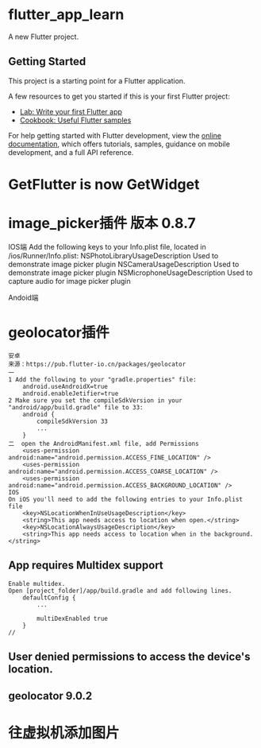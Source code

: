 # flutter_app_learn

A new Flutter project.

## Getting Started

This project is a starting point for a Flutter application.

A few resources to get you started if this is your first Flutter project:

- [Lab: Write your first Flutter app](https://docs.flutter.dev/get-started/codelab)
- [Cookbook: Useful Flutter samples](https://docs.flutter.dev/cookbook)

For help getting started with Flutter development, view the
[online documentation](https://docs.flutter.dev/), which offers tutorials,
samples, guidance on mobile development, and a full API reference.


# GetFlutter is now GetWidget

# image_picker插件 版本 0.8.7
 IOS端
    Add the following keys to your Info.plist file, located in <project root>/ios/Runner/Info.plist:
    <key>NSPhotoLibraryUsageDescription</key>
    <string>Used to demonstrate image picker plugin</string>
    <key>NSCameraUsageDescription</key>
    <string>Used to demonstrate image picker plugin</string>
    <key>NSMicrophoneUsageDescription</key>
    <string>Used to capture audio for image picker plugin</string>

 Andoid端


# geolocator插件
    安卓
    来源：https://pub.flutter-io.cn/packages/geolocator
    一
    1 Add the following to your "gradle.properties" file:
        android.useAndroidX=true
        android.enableJetifier=true
    2 Make sure you set the compileSdkVersion in your "android/app/build.gradle" file to 33:
        android {
            compileSdkVersion 33
            ...
        }
    二  open the AndroidManifest.xml file, add Permissions
        <uses-permission android:name="android.permission.ACCESS_FINE_LOCATION" />
        <uses-permission android:name="android.permission.ACCESS_COARSE_LOCATION" />
        <uses-permission android:name="android.permission.ACCESS_BACKGROUND_LOCATION" />
    IOS
    On iOS you'll need to add the following entries to your Info.plist file
        <key>NSLocationWhenInUseUsageDescription</key>
        <string>This app needs access to location when open.</string>
        <key>NSLocationAlwaysUsageDescription</key>
        <string>This app needs access to location when in the background.</string>

## App requires Multidex support
    Enable multidex.
    Open [project_folder]/app/build.gradle and add following lines.
        defaultConfig {
            ...
    
            multiDexEnabled true
        }
    //

## User denied permissions to access the device's location.

## geolocator 9.0.2
    
# 往虚拟机添加图片
